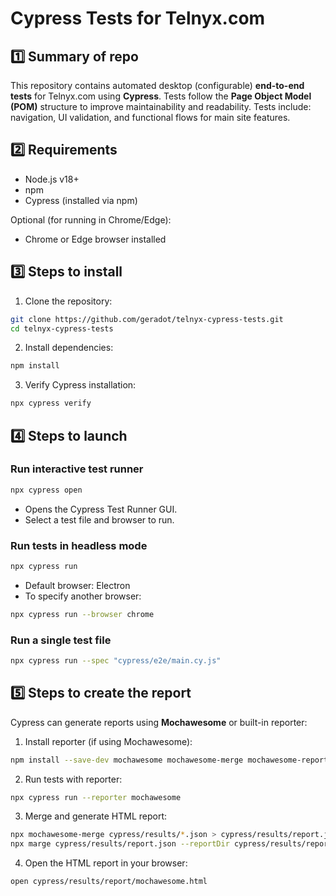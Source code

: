 # Cypress Tests for Telnyx.com

## 1️⃣ Summary of repo

This repository contains automated desktop (configurable) **end-to-end tests** for Telnyx.com using **Cypress**.
Tests follow the **Page Object Model (POM)** structure to improve maintainability and readability.
Tests include: navigation, UI validation, and functional flows for main site features.

## 2️⃣ Requirements

- Node.js v18+
- npm
- Cypress (installed via npm)

Optional (for running in Chrome/Edge):

- Chrome or Edge browser installed

## 3️⃣ Steps to install

1. Clone the repository:

```bash
git clone https://github.com/geradot/telnyx-cypress-tests.git
cd telnyx-cypress-tests
```

2. Install dependencies:

```bash
npm install
```

3. Verify Cypress installation:

```bash
npx cypress verify
```

## 4️⃣ Steps to launch

### Run interactive test runner

```bash
npx cypress open
```

- Opens the Cypress Test Runner GUI.
- Select a test file and browser to run.

### Run tests in headless mode

```bash
npx cypress run
```

- Default browser: Electron
- To specify another browser:

```bash
npx cypress run --browser chrome
```

### Run a single test file

```bash
npx cypress run --spec "cypress/e2e/main.cy.js"
```

## 5️⃣ Steps to create the report

Cypress can generate reports using **Mochawesome** or built-in reporter:

1. Install reporter (if using Mochawesome):

```bash
npm install --save-dev mochawesome mochawesome-merge mochawesome-report-generator
```

2. Run tests with reporter:

```bash
npx cypress run --reporter mochawesome
```

3. Merge and generate HTML report:

```bash
npx mochawesome-merge cypress/results/*.json > cypress/results/report.json
npx marge cypress/results/report.json --reportDir cypress/results/report
```

4. Open the HTML report in your browser:

```bash
open cypress/results/report/mochawesome.html
```
